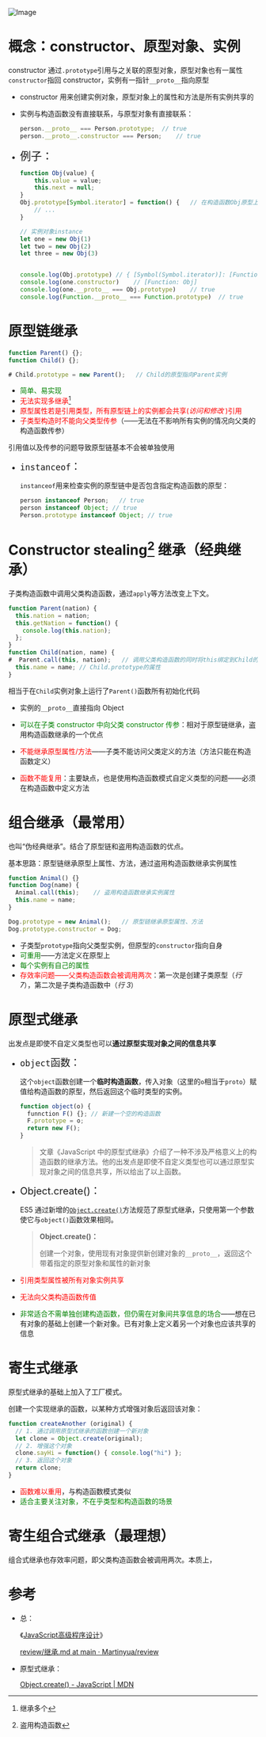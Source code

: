 ![Image](https://segmentfault.com/img/bVbd9t9?w=2162&h=990/view)

# 概念：constructor、原型对象、实例

constructor 通过`.prototype`引用与之关联的原型对象，原型对象也有一属性`constructor`指回 constructor，实例有一指针`__proto__`指向原型

+ constructor 用来创建实例对象，原型对象上的属性和方法是所有实例共享的

+ 实例与构造函数没有直接联系，与原型对象有直接联系：

    ```js
    person.__proto__ === Person.prototype;	// true
    person.__proto__.constructor === Person;	// true
    ```



+ <span style="font-size:22px">例子：</span>

    ```js
    function Obj(value) {
        this.value = value;
        this.next = null;   
    }
    Obj.prototype[Symbol.iterator] = function() {   // 在构造函数Obj原型上设置属性
        // ...
    }
    
    // 实例对象instance
    let one = new Obj(1)
    let two = new Obj(2)
    let three = new Obj(3)
    
    
    console.log(Obj.prototype) // { [Symbol(Symbol.iterator)]: [Function (anonymous)] }
    console.log(one.constructor)    // [Function: Obj]
    console.log(one.__proto__ === Obj.prototype)    // true
    console.log(Function.__proto__ === Function.prototype)  // true
    ```



# 原型链继承

```js
function Parent() {};
function Child() {};

# Child.prototype = new Parent();	// Child的原型指向Parent实例
```

+ <span style="color:green">简单、易实现</span>
+ <span style="color:red">无法实现多继承</span>[^ 1 ]
+ <span style="color:red">原型属性若是引用类型，所有原型链上的实例都会共享(*访问和修改* )引用</span>
+ <span style="color:red">子类型构造时不能向父类型传参</span>（——无法在不影响所有实例的情况向父类的构造函数传参）

引用值以及传参的问题导致原型链基本不会被单独使用



+ <span style="font-size:20px">`instanceof`：</span>

    `instanceof`用来检查实例的原型链中是否包含指定构造函数的原型：

    ```js
    person instanceof Person;	// true
    person instanceof Object; // true
    Person.prototype instanceof Object; // true	
    ```



# Constructor stealing[^ 2] 继承（经典继承）

子类构造函数中调用父类构造函数，通过`apply`等方法改变上下文。

```js
function Parent(nation) {
  this.nation = nation;
  this.getNation = function() {
    console.log(this.nation);
  };
}
function Child(nation, name) {
#  Parent.call(this, nation);	// 调用父类构造函数的同时将this绑定到Child的实例
  this.name = name;	// Child.prototype的属性
}
```

相当于在`Child`实例对象上运行了`Parent()`函数所有初始化代码

+ 实例的`__proto__`直接指向 Object
+ <span style="color:green">可以在子类 constructor 中向父类 constructor 传参</span>：相对于原型链继承，盗用构造函数继承的一个优点
+ <span style="color:red">不能继承原型属性/方法</span>——子类不能访问父类定义的方法（方法只能在构造函数定义）

+ <span style="color:red">函数不能复用</span>：主要缺点，也是使用构造函数模式自定义类型的问题——必须在构造函数中定义方法



# 组合继承（最常用）

也叫“伪经典继承”。结合了原型链和盗用构造函数的优点。

基本思路：原型链继承原型上属性、方法，通过盗用构造函数继承实例属性

```js
function Animal() {}
function Dog(name) {
  Animal.call(this);	// 盗用构造函数继承实例属性
  this.name = name;
}

Dog.prototype = new Animal();	// 原型链继承原型属性、方法
Dog.prototype.constructor = Dog;
```

+ 子类型`prototype`指向父类型实例，但原型的`constructor`指向自身
+ <span style="color:green">可重用</span>——方法定义在原型上
+ <span style="color:green">每个实例有自己的属性</span>
+ <span style="color:red">存效率问题——父类构造函数会被调用两次</span>：第一次是创建子类原型（*行 7*），第二次是子类构造函数中（*行 3*）



# 原型式继承

出发点是即使不自定义类型也可以**通过原型实现对象之间的信息共享**



+ <span style="font-size:20px">`object`函数：</span>

    这个`object`函数创建一个**临时构造函数**，传入对象（这里的`o`相当于`proto`）赋值给构造函数的原型，然后返回这个临时类型的实例。

    ```js
    function object(o) {
      funnction F() {};	// 新建一个空的构造函数
      F.prototype = o;
      return new F();
    }
    ```

    > 文章《JavaScript 中的原型式继承》介绍了一种不涉及严格意义上的构造函数的继承方法。他的出发点是即使不自定义类型也可以通过原型实现对象之间的信息共享，所以给出了以上函数。

    

+ <span style="font-size:20px">Object.create()：</span>

    ES5 通过新增的[`Object.create()`](https://developer.mozilla.org/zh-CN/docs/Web/JavaScript/Reference/Global_Objects/Object/create)方法规范了原型式继承，只使用第一个参数使它与`object()`函数效果相同。

    > **Object.create()：**
    >
    > 创建一个对象，使用现有对象提供新创建对象的`__proto__`，返回这个带着指定的原型对象和属性的新对象



+ <span style="color:red">引用类型属性被所有对象实例共享</span>
+ <span style="color:red">无法向父类构造函数传值</span>
+ <span style="color:green">非常适合不需单独创建构造函数，但仍需在对象间共享信息的场合</span>——想在已有对象的基础上创建一个新对象。已有对象上定义着另一个对象也应该共享的信息



# 寄生式继承

原型式继承的基础上加入了工厂模式。

创建一个实现继承的函数，以某种方式增强对象后返回该对象：

```js
function createAnother (original) {
  // 1. 通过调用原型式继承的函数创建一个新对象
  let clone = Object.create(original);	
  // 2. 增强这个对象
  clone.sayHi = function() { console.log("hi") };
  // 3. 返回这个对象
  return clone;
}
```

+ <span style="color:red">函数难以重用</span>，与构造函数模式类似
+ <span style="color:green">适合主要关注对象，不在乎类型和构造函数的场景</span>



# 寄生组合式继承（最理想）

组合式继承也存效率问题，即父类构造函数会被调用两次。本质上，



# 参考

+ 总：

    《[JavaScript高级程序设计]()》

    [review/继承.md at main · Martinyua/review](https://github.com/Martinyua/review/blob/main/1.JS-Basic/%E7%BB%A7%E6%89%BF.md)

+ 原型式继承：

    [Object.create() - JavaScript | MDN](https://developer.mozilla.org/zh-CN/docs/Web/JavaScript/Reference/Global_Objects/Object/create)

[^ 1 ]:继承多个
[^ 2]:盗用构造函数

